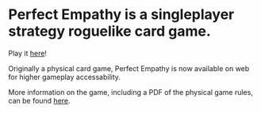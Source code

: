 # Perfect Empathy is a singleplayer strategy roguelike card game.

Play it [here](https://exp.v-os.ca/perfect-empathy)!

Originally a physical card game, Perfect Empathy is now available on web for higher gameplay accessability.

More information on the game, including a PDF of the physical game rules, can be found [here](https://v-os.ca/perfect%20empathy).
